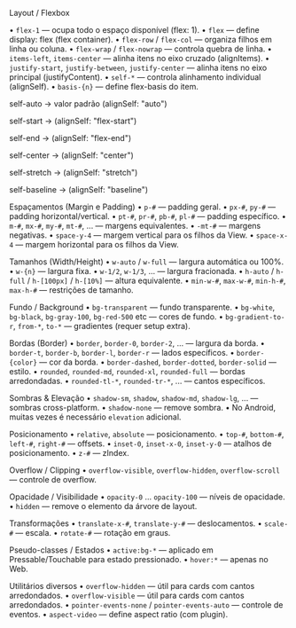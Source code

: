 Layout / Flexbox

• `flex-1` — ocupa todo o espaço disponível (flex: 1).
• `flex` — define display: flex (flex container).
• `flex-row` / `flex-col` — organiza filhos em linha ou coluna.
• `flex-wrap` / `flex-nowrap` — controla quebra de linha.
• `items-left`, `items-center` — alinha itens no eixo cruzado (alignItems).
• `justify-start`, `justify-between`, `justify-center` — alinha itens no eixo principal (justifyContent).
• `self-*` — controla alinhamento individual (alignSelf).
• `basis-{n}` — define flex-basis do item.

self-auto → valor padrão (alignSelf: "auto")

self-start → (alignSelf: "flex-start")

self-end → (alignSelf: "flex-end")

self-center → (alignSelf: "center")

self-stretch → (alignSelf: "stretch")

self-baseline → (alignSelf: "baseline")

Espaçamentos (Margin e Padding)
• `p-#` — padding geral.
• `px-#`, `py-#` — padding horizontal/vertical.
• `pt-#`, `pr-#`, `pb-#`, `pl-#` — padding específico.
• `m-#`, `mx-#`, `my-#`, `mt-#`, ... — margens equivalentes.
• `-mt-#` — margens negativas.
• `space-y-4` — margem vertical para os filhos da View.
• `space-x-4` — margem horizontal para os filhos da View.

Tamanhos (Width/Height)
• `w-auto` / `w-full` — largura automática ou 100%.
• `w-{n}` — largura fixa.
• `w-1/2`, `w-1/3`, ... — largura fracionada.
• `h-auto` / `h-full` / `h-[100px]` / `h-[10%]` — altura equivalente.
• `min-w-#`, `max-w-#`, `min-h-#`, `max-h-#` — restrições de tamanho.

Fundo / Background
• `bg-transparent` — fundo transparente.
• `bg-white`, `bg-black`, `bg-gray-100`, `bg-red-500` etc — cores de fundo.
• `bg-gradient-to-r`, `from-*`, `to-*` — gradientes (requer setup extra).

Bordas (Border)
• `border`, `border-0`, `border-2`, ... — largura da borda.
• `border-t`, `border-b`, `border-l`, `border-r` — lados específicos.
• `border-{color}` — cor da borda.
• `border-dashed`, `border-dotted`, `border-solid` — estilo.
• `rounded`, `rounded-md`, `rounded-xl`, `rounded-full` — bordas arredondadas.
• `rounded-tl-*`, `rounded-tr-*`, ... — cantos específicos.

Sombras & Elevação
• `shadow-sm`, `shadow`, `shadow-md`, `shadow-lg`, ... — sombras cross-platform.
• `shadow-none` — remove sombra.
• No Android, muitas vezes é necessário `elevation` adicional.

Posicionamento
• `relative`, `absolute` — posicionamento.
• `top-#`, `bottom-#`, `left-#`, `right-#` — offsets.
• `inset-0`, `inset-x-0`, `inset-y-0` — atalhos de posicionamento.
• `z-#` — zIndex.

Overflow / Clipping
• `overflow-visible`, `overflow-hidden`, `overflow-scroll` — controle de overflow.

Opacidade / Visibilidade
• `opacity-0` ... `opacity-100` — níveis de opacidade.
• `hidden` — remove o elemento da árvore de layout.

Transformações
• `translate-x-#`, `translate-y-#` — deslocamentos.
• `scale-#` — escala.
• `rotate-#` — rotação em graus.

Pseudo-classes / Estados
• `active:bg-*` — aplicado em Pressable/Touchable para estado pressionado.
• `hover:*` — apenas no Web.

Utilitários diversos
• `overflow-hidden` — útil para cards com cantos arredondados.
• `overflow-visible` — útil para cards com cantos arredondados.
• `pointer-events-none` / `pointer-events-auto` — controle de eventos.
• `aspect-video` — define aspect ratio (com plugin).